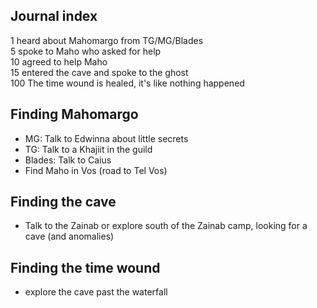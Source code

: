 ## Journal index
1 heard about Mahomargo from TG/MG/Blades  
5 spoke to Maho who asked for help  
10 agreed to help Maho  
15 entered the cave and spoke to the ghost  
100 The time wound is healed, it's like nothing happened

## Finding Mahomargo
- MG: Talk to Edwinna about little secrets
- TG: Talk to a Khajiit in the guild
- Blades: Talk to Caius
- Find Maho in Vos (road to Tel Vos)

## Finding the cave
- Talk to the Zainab or explore south of the Zainab camp, looking for a cave (and anomalies)
## Finding the time wound
- explore the cave past the waterfall